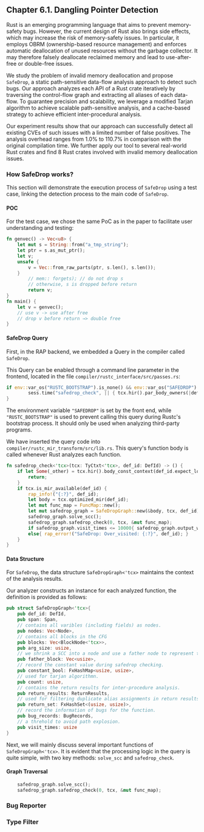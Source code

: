## Chapter 6.1. Dangling Pointer Detection

Rust is an emerging programming language that aims to prevent memory-safety bugs. However, the current design of Rust also brings side effects, which may increase the risk of memory-safety issues. In particular, it employs OBRM (ownership-based resource management) and enforces automatic deallocation of unused resources without the garbage collector. It may therefore falsely deallocate reclaimed memory and lead to use-after-free or double-free issues.

We study the problem of invalid memory deallocation and propose `SafeDrop`, a static path-sensitive data-flow analysis approach to detect such bugs. Our approach analyzes each API of a Rust crate iteratively by traversing the control-flow graph and extracting all aliases of each data-flow. To guarantee precision and scalability, we leverage a modified Tarjan algorithm to achieve scalable path-sensitive analysis, and a cache-based strategy to achieve efficient inter-procedural analysis.

Our experiment results show that our approach can successfully detect all existing CVEs of such issues with a limited number of false positives. The analysis overhead ranges from 1.0% to 110.7% in comparison with the original compilation time. We further apply our tool to several real-world Rust crates and find 8 Rust crates involved with invalid memory deallocation issues.

### How SafeDrop works?
This section will demonstrate the execution process of `SafeDrop` using a test case, linking the detection process to the main code of `SafeDrop`.

#### POC
For the test case, we chose the same PoC as in the paper to facilitate user understanding and testing:
```rust
fn genvec() -> Vec<u8> {
    let mut s = String::from("a_tmp_string");
    let ptr = s.as_mut_ptr();
    let v;
    unsafe {
        v = Vec::from_raw_parts(ptr, s.len(), s.len());
    }
        // mem:: forgets); // do not drop s
        // otherwise, s is dropped before return
        return v;
}
fn main() {
    let v = genvec();
    // use v -> use after free
    // drop v before return →> double free
}
```
#### SafeDrop Query
First, in the RAP backend, we embedded a Query in the compiler called `SafeDrop`.

This Query can be enabled through a command line parameter in the frontend, located in the file `compiler/rustc_interface/src/passes.rs`:
```rust
if env::var_os("RUSTC_BOOTSTRAP").is_none() && env::var_os("SAFEDROP").is_some() {
        sess.time("safedrop_check", || { tcx.hir().par_body_owners(|def_id| tcx.ensure().safedrop_check(def_id));});
}
```
The environment variable `"SAFEDROP"` is set by the front end, while `"RUSTC_BOOTSTRAP"` is used to prevent calling this query during Rustc's bootstrap process. It should only be used when analyzing third-party programs.

We have inserted the query code into `compiler/rustc_mir_transform/src/lib.rs`. This query's function body is called whenever Rust analyzes each function.
```rust
fn safedrop_check<'tcx>(tcx: TyCtxt<'tcx>, def_id: DefId) -> () {
    if let Some(_other) = tcx.hir().body_const_context(def_id.expect_local()){
        return;
    }
    if tcx.is_mir_available(def_id) {
        rap_info!("{:?}", def_id);
        let body = tcx.optimized_mir(def_id);
        let mut func_map = FuncMap::new();
        let mut safedrop_graph = SafeDropGraph::new(&body, tcx, def_id);
        safedrop_graph.solve_scc();
        safedrop_graph.safedrop_check(0, tcx, &mut func_map);
        if safedrop_graph.visit_times <= 10000{ safedrop_graph.output_warning(); }
        else{ rap_error!("SafeDrop: Over_visited: {:?}", def_id); }
    }
}
```
#### Data Structure
For `SafeDrop`, the data structure `SafeDropGraph<'tcx>` maintains the context of the analysis results.

Our analyzer constructs an instance for each analyzed function, the definition is provided as follows:
```rust
pub struct SafeDropGraph<'tcx>{
    pub def_id: DefId,
    pub span: Span,
    // contains all varibles (including fields) as nodes.
    pub nodes: Vec<Node>,
    // contains all blocks in the CFG
    pub blocks: Vec<BlockNode<'tcx>>,
    pub arg_size: usize, 
    // we shrink a SCC into a node and use a father node to represent the SCC.
    pub father_block: Vec<usize>,
    // record the constant value during safedrop checking.
    pub constant_bool: FxHashMap<usize, usize>,
    // used for tarjan algorithmn.
    pub count: usize,
    // contains the return results for inter-procedure analysis.
    pub return_results: ReturnResults,
    // used for filtering duplicate alias assignments in return results.
    pub return_set: FxHashSet<(usize, usize)>,
    // record the information of bugs for the function.
    pub bug_records: BugRecords,
    // a threhold to avoid path explosion.
    pub visit_times: usize
}
```
Next, we will mainly discuss several important functions of `SafeDropGraph<'tcx>`. It is evident that the processing logic in the query is quite simple, with two key methods: `solve_scc` and `safedrop_check`.

#### Graph Traversal
```rust
    safedrop_graph.solve_scc();
    safedrop_graph.safedrop_check(0, tcx, &mut func_map);
```

### Bug Reporter

### Type Filter
